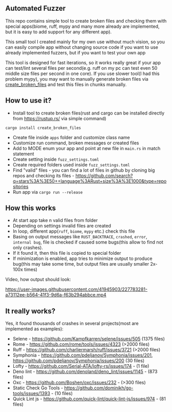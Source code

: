 ## Automated Fuzzer

This repo contains simple tool to create broken files and checking them with special apps(biome, ruff, mypy and many more already are implemented, but it is easy to add support for any different app).

This small tool I created mainly for my own use without much vision, so you can easily compile app without changing source code
if you want to use already implemented fuzzers, but if you want to test your own app

This tool is designed for fast iterations, so it works really great if your app can test/lint several files per second(e.g. ruff on my pc can test even 50 middle size files per second in one core). If you use slower tool(I had this problem mypy), you may want to manually generate broken files via [create_broken_files](https://crates.io/crates/create_broken_files) and test this files in chunks manually.

## How to use it?
- Install tool to create broken files(rust and cargo can be installed directly from https://rustup.rs/ via simple command)
```
cargo install create_broken_files
```
- Create file inside `apps` folder and customize class name
- Customize run command, broken messages or created files
- Add to MODE enum your app and point at new file in `main.rs` in match statement
- Create setting inside `fuzz_settings.toml`
- Create required folders used inside `fuzz_settings.toml`
- Find "valid" files - you can find a lot of files in github by cloning big repos and checking its files - https://github.com/search?q=stars%3A%3E50++language%3ARust+size%3A%3E1000&type=repositories
- Run app via `cargo run --release`

## How this works
- At start app take n valid files from folder
- Depending on settings invalid files are created
- In loop, different app(`ruff`, `biome`, `mypy` etc.) check this file
- Basing on output messages like `RUST_BACKTRACE`, `crashed`, `error`, `internal bug`, file is checked if caused some bugs(this allow to find not only crashes).
- If it found it, then this file is copied to special folder
- If minimization is enabled, app tries to minimize output to produce bug(this may take some time, but output files are usually smaller 2x-100x times)

Video, how output should look:  

https://user-images.githubusercontent.com/41945903/227783281-a73112ee-b564-41f3-9d6a-f63b294abbce.mp4

## It really works?
Yes, it found thousands of crashes in several projects(most are implemented as examples):
- Selene - https://github.com/Kampfkarren/selene/issues/505 (1375 files)
- Rome - https://github.com/rome/tools/issues/4323 (>2000 files)
- Ruff - https://github.com/charliermarsh/ruff/issues/3721 (>2000 files)
- Symphonia - https://github.com/pdeljanov/Symphonia/issues/201, https://github.com/pdeljanov/Symphonia/issues/200 (30 files)
- Lofty - https://github.com/Serial-ATA/lofty-rs/issues/174 - (1 file)
- Deno lint - https://github.com/denoland/deno_lint/issues/1145 - (873 files)
- Oxc - https://github.com/Boshen/oxc/issues/232 - (>300 files)
- Static Check Go Tools - https://github.com/dominikh/go-tools/issues/1393 - (10 files)
- Quick Lint js - https://github.com/quick-lint/quick-lint-js/issues/974 - (81 files)